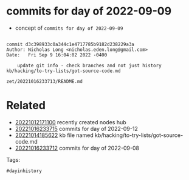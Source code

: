 # commits for day of 2022-09-09

- concept of `commits for day of 2022-09-09`

```

commit d3c398933c0a344c1e4717785b9182d238229a3a
Author: Nicholas Long <nicholas.eden.long@gmail.com>
Date:   Fri Sep 9 16:04:02 2022 -0400

    update git info - check branches and not just history
kb/hacking/to-try-lists/got-source-code.md
```

` zet/20221016233713/README.md `

# Related

- [20221012171100](/zet/20221012171100/README.md) recently created nodes hub
- [20221016233715](/zet/20221016233715/README.md) commits for day of 2022-09-12
- [20221014185622](/zet/20221014185622/README.md) kb file named kb/hacking/to-try-lists/got-source-code.md
- [20221016233712](/zet/20221016233712/README.md) commits for day of 2022-09-08

Tags:

    #dayinhistory
